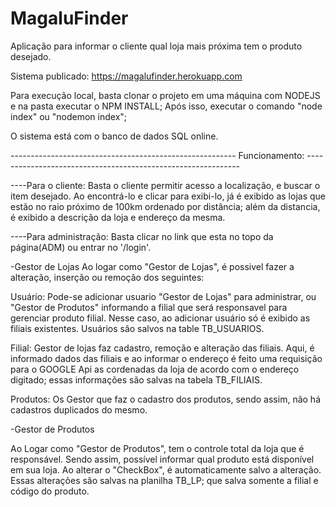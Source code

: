 # MagaluFinder
Aplicação para informar o cliente qual loja mais próxima tem o produto desejado.

Sistema publicado:
https://magalufinder.herokuapp.com

Para execução local, basta clonar o projeto em uma máquina com NODEJS e na pasta executar o NPM INSTALL;
Após isso, executar o comando "node index" ou "nodemon index";

O sistema está com o banco de dados SQL online.


--------------------------------------------------------  Funcionamento:   -------------------------------------------------------------


----Para o cliente:
Basta o cliente permitir acesso a localização, e buscar o item desejado. Ao encontrá-lo e clicar para exibi-lo, já é exibido as lojas que estão no raio próximo de 100km ordenado por distância; além da distancia, é exibido a descrição da loja e endereço da mesma.



----Para administração:
Basta clicar no link que esta no topo da página(ADM) ou entrar no '/login'.


-Gestor de Lojas
Ao logar como "Gestor de Lojas", é possivel fazer a alteração, inserção ou remoção dos seguintes:

Usuário: Pode-se adicionar usuario "Gestor de Lojas" para administrar, ou "Gestor de Produtos" informando a filial que será responsavel para gerenciar produto filial. Nesse caso, ao adicionar usuário só é exibido as filiais existentes. Usuários são salvos na table TB_USUARIOS.

Filial: Gestor de lojas faz cadastro, remoção e alteração das filiais. Aqui, é informado dados das filiais e ao informar o endereço é feito uma requisição para o GOOGLE Api as cordenadas da loja de acordo com o endereço digitado; essas informações são salvas na tabela TB_FILIAIS.

Produtos: Os Gestor que faz o cadastro dos produtos, sendo assim, não há cadastros duplicados do mesmo.


-Gestor de Produtos

Ao Logar como "Gestor de Produtos", tem o controle total da loja que é responsável. Sendo assim, possível informar qual produto está disponível em sua loja. Ao alterar o "CheckBox", é automaticamente salvo a alteração. Essas alterações são salvas na planilha TB_LP; que salva somente a filial e código do produto.
